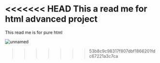 <<<<<<< HEAD
This a read me for html advanced project
=======
This read me is for pure html 

![unnamed](https://user-images.githubusercontent.com/99120810/192614497-c73e3161-eb39-4166-9a32-7c88bc05a88d.png)
>>>>>>> 53b8c9c98317f807dbf1866201fdc67221a3c7ca
